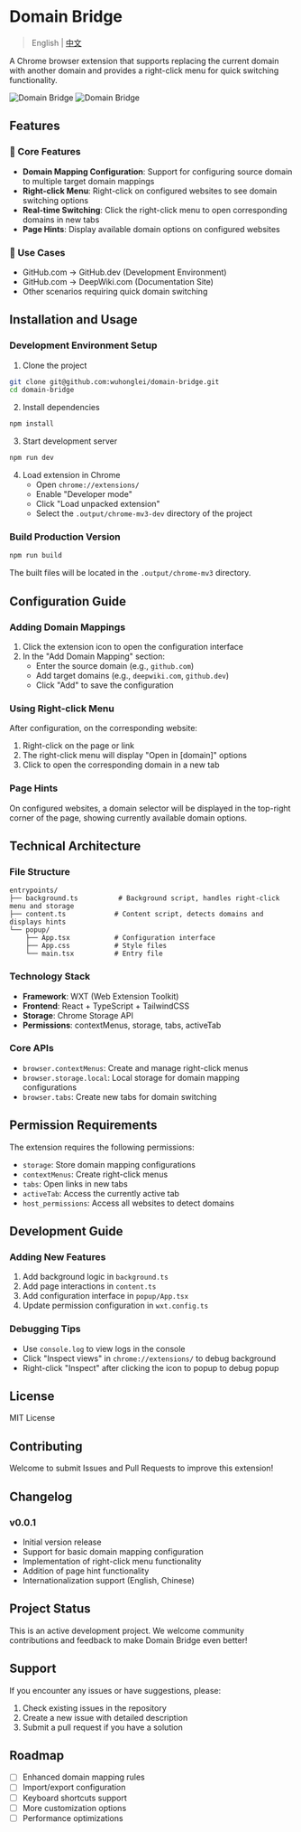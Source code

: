 # Domain Bridge

> English | [中文](README.md)

A Chrome browser extension that supports replacing the current domain with another domain and provides a right-click menu for quick switching functionality.

![Domain Bridge](./imgs/docs/en/popup.png)
![Domain Bridge](./imgs/docs/en/right_context.png)

## Features

### 🚀 Core Features
- **Domain Mapping Configuration**: Support for configuring source domain to multiple target domain mappings
- **Right-click Menu**: Right-click on configured websites to see domain switching options
- **Real-time Switching**: Click the right-click menu to open corresponding domains in new tabs
- **Page Hints**: Display available domain options on configured websites

### 🎯 Use Cases
- GitHub.com → GitHub.dev (Development Environment)
- GitHub.com → DeepWiki.com (Documentation Site)
- Other scenarios requiring quick domain switching

## Installation and Usage

### Development Environment Setup

1. Clone the project
```bash
git clone git@github.com:wuhonglei/domain-bridge.git
cd domain-bridge
```

2. Install dependencies
```bash
npm install
```

3. Start development server
```bash
npm run dev
```

4. Load extension in Chrome
   - Open `chrome://extensions/`
   - Enable "Developer mode"
   - Click "Load unpacked extension"
   - Select the `.output/chrome-mv3-dev` directory of the project

### Build Production Version

```bash
npm run build
```

The built files will be located in the `.output/chrome-mv3` directory.

## Configuration Guide

### Adding Domain Mappings

1. Click the extension icon to open the configuration interface
2. In the "Add Domain Mapping" section:
   - Enter the source domain (e.g., `github.com`)
   - Add target domains (e.g., `deepwiki.com`, `github.dev`)
   - Click "Add" to save the configuration

### Using Right-click Menu

After configuration, on the corresponding website:
1. Right-click on the page or link
2. The right-click menu will display "Open in [domain]" options
3. Click to open the corresponding domain in a new tab

### Page Hints

On configured websites, a domain selector will be displayed in the top-right corner of the page, showing currently available domain options.

## Technical Architecture

### File Structure
```
entrypoints/
├── background.ts          # Background script, handles right-click menu and storage
├── content.ts            # Content script, detects domains and displays hints
└── popup/
    ├── App.tsx           # Configuration interface
    ├── App.css           # Style files
    └── main.tsx          # Entry file
```

### Technology Stack
- **Framework**: WXT (Web Extension Toolkit)
- **Frontend**: React + TypeScript + TailwindCSS
- **Storage**: Chrome Storage API
- **Permissions**: contextMenus, storage, tabs, activeTab

### Core APIs
- `browser.contextMenus`: Create and manage right-click menus
- `browser.storage.local`: Local storage for domain mapping configurations
- `browser.tabs`: Create new tabs for domain switching

## Permission Requirements

The extension requires the following permissions:
- `storage`: Store domain mapping configurations
- `contextMenus`: Create right-click menus
- `tabs`: Open links in new tabs
- `activeTab`: Access the currently active tab
- `host_permissions`: Access all websites to detect domains

## Development Guide

### Adding New Features
1. Add background logic in `background.ts`
2. Add page interactions in `content.ts`
3. Add configuration interface in `popup/App.tsx`
4. Update permission configuration in `wxt.config.ts`

### Debugging Tips
- Use `console.log` to view logs in the console
- Click "Inspect views" in `chrome://extensions/` to debug background
- Right-click "Inspect" after clicking the icon to popup to debug popup

## License

MIT License

## Contributing

Welcome to submit Issues and Pull Requests to improve this extension!

## Changelog

### v0.0.1
- Initial version release
- Support for basic domain mapping configuration
- Implementation of right-click menu functionality
- Addition of page hint functionality
- Internationalization support (English, Chinese)

## Project Status

This is an active development project. We welcome community contributions and feedback to make Domain Bridge even better!

## Support

If you encounter any issues or have suggestions, please:
1. Check existing issues in the repository
2. Create a new issue with detailed description
3. Submit a pull request if you have a solution

## Roadmap

- [ ] Enhanced domain mapping rules
- [ ] Import/export configuration
- [ ] Keyboard shortcuts support
- [ ] More customization options
- [ ] Performance optimizations
